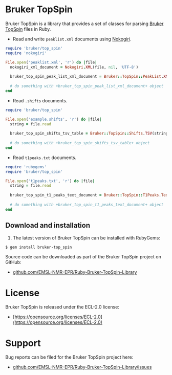 # Bruker TopSpin

Bruker TopSpin is a library that provides a set of classes for parsing [Bruker TopSpin](https://www.bruker.com/products/mr/nmr/nmr-software/software/topspin/overview.html) files in Ruby.

* Read and write `peaklist.xml` documents using [Nokogiri](http://nokogiri.org/).

```ruby
require 'bruker/top_spin'
require 'nokogiri'

File.open('peaklist.xml', 'r') do |file|
  nokogiri_xml_document = Nokogiri.XML(file, nil, 'UTF-8')
  
  bruker_top_spin_peak_list_xml_document = Bruker::TopSpin::PeakList.XML(nokogiri_xml_document)
  
  # do something with +bruker_top_spin_peak_list_xml_document+ object
end
```

* Read `.shifts` documents.

```ruby
require 'bruker/top_spin'

File.open('example.shifts', 'r') do |file|
  string = file.read
  
  bruker_top_spin_shifts_tsv_table = Bruker::TopSpin::Shifts.TSV(string)
  
  # do something with +bruker_top_spin_shifts_tsv_table+ object
end
```

* Read `t1peaks.txt` documents.

```ruby
require 'rubygems'
require 'bruker/top_spin'

File.open('t1peaks.txt', 'r') do |file|
  string = file.read
  
  bruker_top_spin_t1_peaks_text_document = Bruker::TopSpin::T1Peaks.Text(string)
  
  # do something with +bruker_top_spin_t1_peaks_text_document+ object
end
```

## Download and installation

1. The latest version of Bruker TopSpin can be installed with RubyGems:

```bash
$ gem install bruker-top_spin
```

Source code can be downloaded as part of the Bruker TopSpin project on GitHub:

* [github.com/EMSL-NMR-EPR/Ruby-Bruker-TopSpin-Library](https://github.com/EMSL-NMR-EPR/Ruby-Bruker-TopSpin-Library)

# License

Bruker TopSpin is released under the ECL-2.0 license:

* [https://opensource.org/licenses/ECL-2.0](https://opensource.org/licenses/ECL-2.0)

# Support

Bug reports can be filed for the Bruker TopSpin project here:

* [github.com/EMSL-NMR-EPR/Ruby-Bruker-TopSpin-Library/issues](https://github.com/EMSL-NMR-EPR/Ruby-Bruker-TopSpin-Library/issues)
